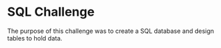 # SQL Challenge

The purpose of this challenge was to create a SQL database and design tables to hold data.